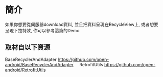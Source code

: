 簡介
======

如果你想要從伺服器download資料, 並且把資料呈現在RecycleView上, 或者想要呈現下拉特效, 你可以參考這篇的Demo

取材自以下資源
--------
BaseRecyclerAndAdapter
https://github.com/open-android/BaseRecyclerAndAdapter   
  
RetrofitUtils
https://github.com/open-android/RetrofitUtils
  






